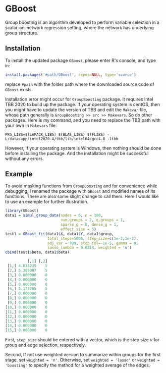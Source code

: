 
<!-- README.md is generated from README.Rmd. Please edit that file -->

# GBoost

<!-- badges: start -->

<!-- badges: end -->

Group boosting is an algorithm developed to perform variable selection
in a scalar-on-network regression setting, where the network has
underlying group structure.

## Installation

To install the updated package `GBoost`, please enter R's console, and type in:

```R
install.packages('#path/GBoost', repos=NULL, type='source')
```

replace `#path` with the folder path where the downloaded source code of `GBoost` exists.

Installation error might occur for `GroupBoosting` package. It requires Intel TBB 2020 to build up the package. If your operating system is centOS, then you might have to update the version of TBB and edit the `Makevar` file, whose path generally is `GroupBoosting >> src >> Makevars`. So do other packages. Here is my command, and you need to replace the TBB path with your own in `Makevars` file:

`PKG_LIBS=$(LAPACK_LIBS) $(BLAS_LIBS) $(FLIBS) -L/data/app/intel2020.4/tbb/lib/intel64/gcc4.8 -ltbb`

However, if your operating system is Windows, then nothing should be done before installing the package. And the installation might be successful without any errors.

## Example

To avoid masking functions from `GroupBoosting` and for convenience while debugging, I renamed the package with `GBoost` and modified names of its functions. There are also some slight change to call them. Here I would like to use an example for further illustration.

``` r
library(GBoost)
data1 = simul_group_data(nodes = 6, n = 100, 
                         num.groups = 2, q.groups = 1, 
                         sparse_g = 0, dense_g = 1, 
                         effect_size = 5)
test1 = GBoost_fit(data1$X, data1$Y, data1$group, 
                   total_steps=5000, step_size=c(1e-2,1e-2),
                   adj_var = 999, stop_tol=-1e-5, gamma = 0, 
                   lasso_lambda = 0.0314, weighted = 'n')
cbind(test1$beta, data1$beta)

          [,1] [,2]
 [1,] 4.833239    5
 [2,] 5.305087    5
 [3,] 0.000000    0
 [4,] 0.000000    0
 [5,] 0.000000    0
 [6,] 5.173285    5
 [7,] 0.000000    0
 [8,] 0.000000    0
 [9,] 0.000000    0
[10,] 0.000000    0
[11,] 0.000000    0
[12,] 0.000000    0
[13,] 0.000000    0
[14,] 0.000000    0
[15,] 0.000000    0
```

First, `step_size` should be entered with a vector, which is the step size $v$ for group and edge selection, respectively.

Second, If not use weighted version to summarize within groups for the first stage, set `weighted = 'n'`. Otherwise, set `weighted = 'lasso'` or `weighted = 'boosting'` to specify the method for a weighted average of the edges.